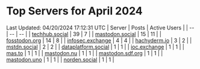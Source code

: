 # Top Servers for April 2024
Last Updated: 04/20/2024 17:12:31 UTC
| Server | Posts | Active Users |
| -- | -- | -- |
| [techhub.social](https://techhub.social/tags/PowerShell) | 39 | 7 |
| [mastodon.social](https://mastodon.social/tags/PowerShell) | 15 | 11 |
| [fosstodon.org](https://fosstodon.org/tags/PowerShell) | 14 | 8 |
| [infosec.exchange](https://infosec.exchange/tags/PowerShell) | 4 | 4 |
| [hachyderm.io](https://hachyderm.io/tags/PowerShell) | 3 | 2 |
| [mstdn.social](https://mstdn.social/tags/PowerShell) | 2 | 2 |
| [dataplatform.social](https://dataplatform.social/tags/PowerShell) | 1 | 1 |
| [ioc.exchange](https://ioc.exchange/tags/PowerShell) | 1 | 1 |
| [mas.to](https://mas.to/tags/PowerShell) | 1 | 1 |
| [mastodon.nu](https://mastodon.nu/tags/PowerShell) | 1 | 1 |
| [mastodon.sdf.org](https://mastodon.sdf.org/tags/PowerShell) | 1 | 1 |
| [mastodon.uno](https://mastodon.uno/tags/PowerShell) | 1 | 1 |
| [norden.social](https://norden.social/tags/PowerShell) | 1 | 1 |
